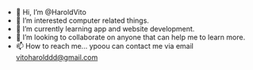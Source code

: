 - 👋 Hi, I’m @HaroldVito
- 👀 I’m interested computer related things. 
- 🌱 I’m currently learning app and website development.
- 💞️ I’m looking to collaborate on anyone that can help me to learn more. 
- 📫 How to reach me... ypoou can contact me via email vitoharolddd@gmail.com

<!---
HaroldVito/HaroldVito is a ✨ special ✨ repository because its `README.md` (this file) appears on your GitHub profile.
You can click the Preview link to take a look at your changes.
--->
